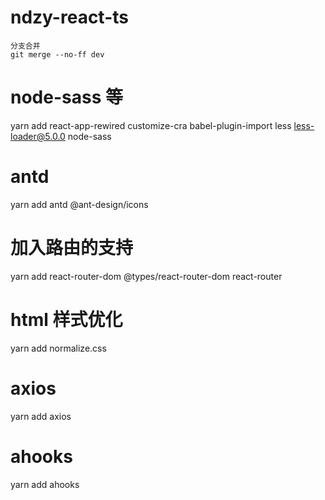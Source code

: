 # ndzy-react-ts

```
分支合并
git merge --no-ff dev
```

# node-sass 等

yarn add react-app-rewired customize-cra babel-plugin-import less less-loader@5.0.0 node-sass

# antd

yarn add antd @ant-design/icons

# 加入路由的支持

yarn add react-router-dom @types/react-router-dom react-router

# html 样式优化

yarn add normalize.css

# axios

yarn add axios

# ahooks

yarn add ahooks
